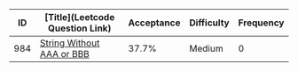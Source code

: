 |ID|[Title](Leetcode Question Link)|Acceptance|Difficulty|Frequency|
|----|-----|----|---|---|
|984|[String Without AAA or BBB]( https://leetcode.com/problems/string-without-aaa-or-bbb)|37.7%|Medium|0|

